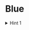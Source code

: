 <h1>Blue</h1>

<details>
<summary>Hint 1</summary>
  Try using nmap scripts e.g. <b>nmap <ip> -p 139,445 --script=vuln</b>
</details>
